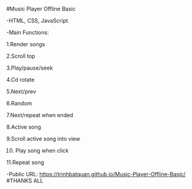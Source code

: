 #Music Player Offline Basic

-HTML, CSS, JavaScript.

-Main Functions:

1.Render songs

2.Scroll top

3.Play/pause/seek 

4.Cd rotate

5.Next/prev

6.Random

7.Next/repeat when ended

8.Active song

9.Scroll active song into view

10. Play song when click

11.Repeat song

-Public URL: 
https://trinhbatquan.github.io/Music-Player-Offline-Basic/
#THANKS ALL
